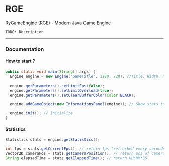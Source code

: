 # RGE
RyGameEngine (RGE) - Modern Java Game Engine


`TODO: Description`

-----------

### Documentation

#### How to start ?
```Java
public static void main(String[] args) {
  Engine engine = new Engine("GameTitle", 1280, 720); //Title, Width, Height

  engine.getParameters().setLimitFps(false);
  engine.getParameters().setLimitOverload(true);
  engine.getParameters().setClearBufferColor(Color.BLACK);

  engine.addGameObject(new InformationsPanel(engine)); // Show stats to the screen

  engine.init(); // Initialize
}
```


#### Statistics
```Java
Statistics stats = engine.getStatistics();

int fps = stats.getCurrentFps(); // return fps (refreshed every secondes)
Vector2D cameraPos = stats.getCameraPosition(); // return pos of camera with Vector2D
String elapsedTime = stats.getElapsedTime(); // return HH:MM:SS
```
